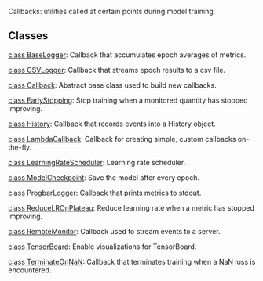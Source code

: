 Callbacks: utilities called at certain points during model training.
## Classes
[class BaseLogger](https://tensorflow.google.cn/api_docs/python/tf/keras/callbacks/BaseLogger): Callback that accumulates epoch averages of metrics.

[class CSVLogger](https://tensorflow.google.cn/api_docs/python/tf/keras/callbacks/CSVLogger): Callback that streams epoch results to a csv file.

[class Callback](https://tensorflow.google.cn/api_docs/python/tf/keras/callbacks/Callback): Abstract base class used to build new callbacks.

[class EarlyStopping](https://tensorflow.google.cn/api_docs/python/tf/keras/callbacks/EarlyStopping): Stop training when a monitored quantity has stopped improving.

[class History](https://tensorflow.google.cn/api_docs/python/tf/keras/callbacks/History): Callback that records events into a History object.

[class LambdaCallback](https://tensorflow.google.cn/api_docs/python/tf/keras/callbacks/LambdaCallback): Callback for creating simple, custom callbacks on-the-fly.

[class LearningRateScheduler](https://tensorflow.google.cn/api_docs/python/tf/keras/callbacks/LearningRateScheduler): Learning rate scheduler.

[class ModelCheckpoint](https://tensorflow.google.cn/api_docs/python/tf/keras/callbacks/ModelCheckpoint): Save the model after every epoch.

[class ProgbarLogger](https://tensorflow.google.cn/api_docs/python/tf/keras/callbacks/ProgbarLogger): Callback that prints metrics to stdout.

[class ReduceLROnPlateau](https://tensorflow.google.cn/api_docs/python/tf/keras/callbacks/ReduceLROnPlateau): Reduce learning rate when a metric has stopped improving.

[class RemoteMonitor](https://tensorflow.google.cn/api_docs/python/tf/keras/callbacks/RemoteMonitor): Callback used to stream events to a server.

[class TensorBoard](https://tensorflow.google.cn/api_docs/python/tf/compat/v1/keras/callbacks/TensorBoard): Enable visualizations for TensorBoard.

[class TerminateOnNaN](https://tensorflow.google.cn/api_docs/python/tf/keras/callbacks/TerminateOnNaN): Callback that terminates training when a NaN loss is encountered.

